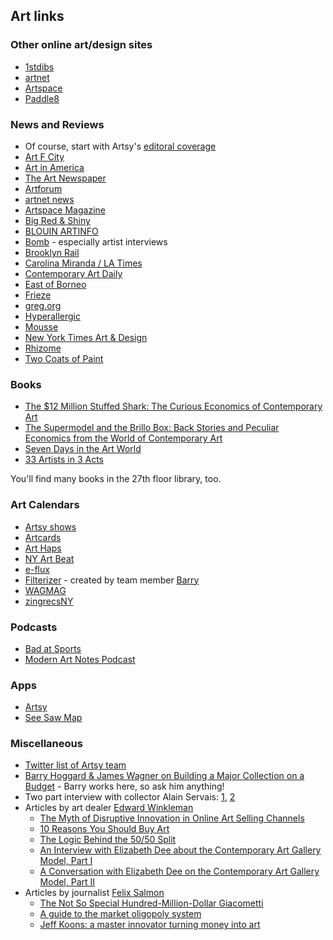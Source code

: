 ## Art links

### Other online art/design sites

* [1stdibs](https://www.1stdibs.com/)
* [artnet](http://www.artnet.com/)
* [Artspace](http://www.artspace.com/)
* [Paddle8](https://paddle8.com/)

### News and Reviews

* Of course, start with Artsy's [editoral coverage](https://www.artsy.net/articles)
* [Art F City](http://artfcity.com/)
* [Art in America](http://www.artinamericamagazine.com/)
* [The Art Newspaper](http://www.theartnewspaper.com/)
* [Artforum](http://artforum.com/)
* [artnet news](https://news.artnet.com/)
* [Artspace Magazine](http://www.artspace.com/magazine/)
* [Big Red & Shiny](http://www.bigredandshiny.com/cgi-bin/BRS.cgi)
* [BLOUIN ARTINFO](http://www.blouinartinfo.com/)
* [Bomb](http://bombmagazine.org/) - especially artist interviews
* [Brooklyn Rail](http://www.brooklynrail.org/)
* [Carolina Miranda / LA Times](http://www.latimes.com/entertainment/arts/miranda/)
* [Contemporary Art Daily](http://www.contemporaryartdaily.com/)
* [East of Borneo](http://www.eastofborneo.org/)
* [Frieze](http://www.frieze.com/magazine/)
* [greg.org](http://greg.org/)
* [Hyperallergic](http://hyperallergic.com/)
* [Mousse](http://moussemagazine.it/)
* [New York Times Art & Design](http://www.nytimes.com/pages/arts/design/index.html)
* [Rhizome](http://rhizome.org/)
* [Two Coats of Paint](http://www.twocoatsofpaint.com/)

### Books

* [The $12 Million Stuffed Shark: The Curious Economics of Contemporary Art](http://www.amazon.com/The-Million-Stuffed-Shark-Contemporary/dp/0230620590)
* [The Supermodel and the Brillo Box: Back Stories and Peculiar Economics from the World of Contemporary Art](http://www.amazon.com/The-Supermodel-Brillo-Box-Contemporary/dp/1137279087)
* [Seven Days in the Art World](https://www.amazon.com/Seven-Days-World-Sarah-Thornton/dp/039333712X)
* [33 Artists in 3 Acts](https://www.amazon.com/33-Artists-Acts-Sarah-Thornton/dp/039335167X/ref=sr_1_1?s=books&ie=UTF8&qid=1472764571&sr=1-1&keywords=33+artists+in+3+acts)

You'll find many books in the 27th floor library, too.

### Art Calendars

* [Artsy shows](https://www.artsy.net/shows)
* [Artcards](http://artcards.cc/)
* [Art Haps](https://www.arthaps.com/)
* [NY Art Beat](http://www.nyartbeat.com/)
* [e-flux](http://www.e-flux.com/)
* [Filterizer](http://www.filterizer.com/) - created by team member [Barry](https://github.com/bhoggard)
* [WAGMAG](http://www.wagmag.org/)
* [zingrecsNY](http://www.zingmagazine.com/drupal/zingrecsNY)

### Podcasts

* [Bad at Sports](http://badatsports.com/)
* [Modern Art Notes Podcast](http://manpodcast.com/)

### Apps

* [Artsy](https://iphone.artsy.net/)
* [See Saw Map](https://itunes.apple.com/us/app/see-saw-map/id791643418?mt=8)

### Miscellaneous

* [Twitter list of Artsy team](https://twitter.com/artsy/lists/artsy-team)
* [Barry Hoggard & James Wagner on Building a Major Collection on a Budget](http://www.artspace.com/magazine/interviews_features/how_i_collect_hoggard_and_wagner) - Barry works here, so ask him anything!
* Two part interview with collector Alain Servais: [1](http://www.artspace.com/magazine/interviews_features/alain-servais-interview), [2](http://www.artspace.com/magazine/interviews_features/alain-servais-interview-part-2)
* Articles by art dealer [Edward Winkleman](https://twitter.com/WinklemanNYC)
    * [The Myth of Disruptive Innovation in Online Art Selling Channels](http://www.edwardwinkleman.com/2015/05/the-myth-of-innovative-disruption-in.html)
    * [10 Reasons You Should Buy Art](http://www.edwardwinkleman.com/2015/02/10-reasons-you-should-buy-art.html)
    * [The Logic Behind the 50/50 Split](http://www.edwardwinkleman.com/2007/06/logic-behind-5050-split.html)
    * [An Interview with Elizabeth Dee about the Contemporary Art Gallery Model, Part I](http://www.edwardwinkleman.com/2013/06/an-interview-with-elizabeth-dee-about.html)
    * [A Conversation with Elizabeth Dee on the Contemporary Art Gallery Model, Part II](http://www.edwardwinkleman.com/2013/06/a-conversation-with-elizabeth-dee-on.html)
* Articles by journalist [Felix Salmon](https://twitter.com/felixsalmon)
    * [The Not So Special Hundred-Million-Dollar Giacometti](http://www.newyorker.com/business/currency/the-hundred-million-dollar-giacometti)
    * [A guide to the market oligopoly system](http://blogs.reuters.com/felix-salmon/2010/12/28/a-guide-to-the-market-oligopoly-system/)
    * [Jeff Koons: a master innovator turning money into art](http://www.theguardian.com/artanddesign/2014/jul/03/jeff-koons-master-innovator-whitney-money-art)

